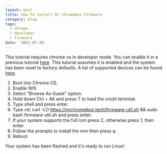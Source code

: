 ```yaml
---
layout: post
title: How To Install Mr Chromebox Firmware
category: blog
tags:
  - chrome
  - developer
  - firmware
date: '2021-07-26'
---
```

This tutorial requires chrome os in developer mode. You can enable it in a previous tutorial [here](https://hohs.us/posts/how-to-enable-chromebook-developer-mode). This tutorial assumes it is enabled and the system has been reset to factory defaults. A list of supported devices can be found [here](https://mrchromebox.tech/#devices).

1. Boot into Chrome OS.
2. Enable Wifi.
3. Select "Browse As Guest" option.
4. Hold down Ctrl + Alt and press T to load the crosh terminal.
5. Type shell and press enter.
6. Type cd; curl -LO https://mrchromebox.tech/firmware-util.sh && sudo bash firmware-util.sh and press enter.
7. If your system supports the full rom press 2, otherwise press 1, then enter.
8. Follow the prompts to install the rom then press q.
9. Reboot

Your system has been flashed and it's ready to run Linux!
